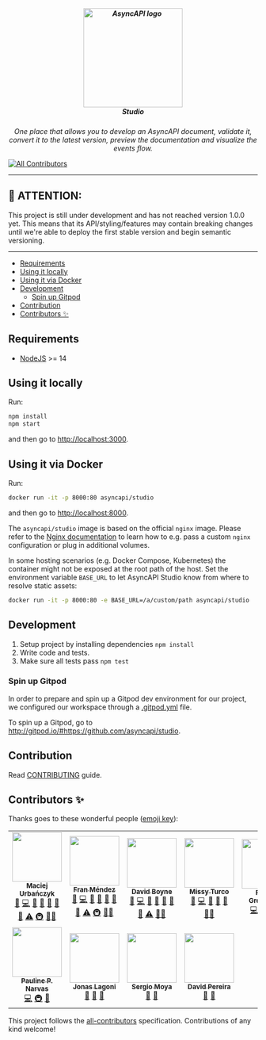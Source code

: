 <h5 align="center">
  <br>
  <a href="https://www.asyncapi.org"><img src="https://github.com/asyncapi/parser-nodejs/raw/master/assets/logo.png" alt="AsyncAPI logo" width="200"></a>
  <br>
  <em><b>Studio</b></em>
</h5>
<p align="center">
  <em>One place that allows you to develop an AsyncAPI document, validate it, convert it to the latest version, preview the documentation and visualize the events flow.</em>
</p>

<!-- ALL-CONTRIBUTORS-BADGE:START - Do not remove or modify this section -->
[![All Contributors](https://img.shields.io/badge/all_contributors-11-orange.svg?style=flat-square)](#contributors-)
<!-- ALL-CONTRIBUTORS-BADGE:END -->

---

## :loudspeaker: ATTENTION:

This project is still under development and has not reached version 1.0.0 yet. This means that its API/styling/features may contain breaking changes until we're able to deploy the first stable version and begin semantic versioning.

---

<!-- toc is generated with GitHub Actions do not remove toc markers -->

<!-- toc -->

- [Requirements](#requirements)
- [Using it locally](#using-it-locally)
- [Using it via Docker](#using-it-via-docker)
- [Development](#development)
  * [Spin up Gitpod](#spin-up-gitpod)
- [Contribution](#contribution)
- [Contributors ✨](#contributors-%E2%9C%A8)

<!-- tocstop -->

## Requirements

- [NodeJS](https://nodejs.org/en/) >= 14

## Using it locally

Run:

```bash
npm install
npm start
```

and then go to [http://localhost:3000](http://localhost:3000).

## Using it via Docker

Run:

```bash
docker run -it -p 8000:80 asyncapi/studio
```

and then go to [http://localhost:8000](http://localhost:8000).

The `asyncapi/studio` image is based on the official `nginx` image.
Please refer to the [Nginx documentation](https://registry.hub.docker.com/_/nginx/) to learn how to e.g. pass a custom `nginx` configuration or plug in additional volumes.

In some hosting scenarios (e.g. Docker Compose, Kubernetes) the container might not be exposed at the root path of the host.
Set the environment variable `BASE_URL` to let AsyncAPI Studio know from where to resolve static assets:

```bash
docker run -it -p 8000:80 -e BASE_URL=/a/custom/path asyncapi/studio
```

## Development

1. Setup project by installing dependencies `npm install`
2. Write code and tests.
3. Make sure all tests pass `npm test`

### Spin up Gitpod 
In order to prepare and spin up a Gitpod dev environment for our project, we configured our workspace through a [.gitpod.yml](/.gitpod.yml) file.

To spin up a Gitpod, go to http://gitpod.io/#https://github.com/asyncapi/studio.

## Contribution

Read [CONTRIBUTING](https://github.com/asyncapi/.github/blob/master/CONTRIBUTING.md) guide.

## Contributors ✨

Thanks goes to these wonderful people ([emoji key](https://allcontributors.org/docs/en/emoji-key)):

<!-- ALL-CONTRIBUTORS-LIST:START - Do not remove or modify this section -->
<!-- prettier-ignore-start -->
<!-- markdownlint-disable -->
<table>
  <tr>
    <td align="center"><a href="https://github.com/magicmatatjahu"><img src="https://avatars.githubusercontent.com/u/20404945?v=4?s=100" width="100px;" alt=""/><br /><sub><b>Maciej Urbańczyk</b></sub></a><br /><a href="#maintenance-magicmatatjahu" title="Maintenance">🚧</a> <a href="https://github.com/asyncapi/studio/commits?author=magicmatatjahu" title="Code">💻</a> <a href="https://github.com/asyncapi/studio/commits?author=magicmatatjahu" title="Documentation">📖</a> <a href="https://github.com/asyncapi/studio/issues?q=author%3Amagicmatatjahu" title="Bug reports">🐛</a> <a href="#ideas-magicmatatjahu" title="Ideas, Planning, & Feedback">🤔</a> <a href="https://github.com/asyncapi/studio/pulls?q=is%3Apr+reviewed-by%3Amagicmatatjahu" title="Reviewed Pull Requests">👀</a> <a href="#design-magicmatatjahu" title="Design">🎨</a> <a href="https://github.com/asyncapi/studio/commits?author=magicmatatjahu" title="Tests">⚠️</a> <a href="#infra-magicmatatjahu" title="Infrastructure (Hosting, Build-Tools, etc)">🚇</a> <a href="#mentoring-magicmatatjahu" title="Mentoring">🧑‍🏫</a></td>
    <td align="center"><a href="http://www.fmvilas.com/"><img src="https://avatars.githubusercontent.com/u/242119?v=4?s=100" width="100px;" alt=""/><br /><sub><b>Fran Méndez</b></sub></a><br /><a href="#maintenance-fmvilas" title="Maintenance">🚧</a> <a href="https://github.com/asyncapi/studio/commits?author=fmvilas" title="Code">💻</a> <a href="https://github.com/asyncapi/studio/commits?author=fmvilas" title="Documentation">📖</a> <a href="https://github.com/asyncapi/studio/issues?q=author%3Afmvilas" title="Bug reports">🐛</a> <a href="#ideas-fmvilas" title="Ideas, Planning, & Feedback">🤔</a> <a href="https://github.com/asyncapi/studio/pulls?q=is%3Apr+reviewed-by%3Afmvilas" title="Reviewed Pull Requests">👀</a> <a href="#design-fmvilas" title="Design">🎨</a> <a href="https://github.com/asyncapi/studio/commits?author=fmvilas" title="Tests">⚠️</a> <a href="#infra-fmvilas" title="Infrastructure (Hosting, Build-Tools, etc)">🚇</a> <a href="#mentoring-fmvilas" title="Mentoring">🧑‍🏫</a></td>
    <td align="center"><a href="https://boyney.io/"><img src="https://avatars.githubusercontent.com/u/3268013?v=4?s=100" width="100px;" alt=""/><br /><sub><b>David Boyne</b></sub></a><br /><a href="#maintenance-boyney123" title="Maintenance">🚧</a> <a href="https://github.com/asyncapi/studio/commits?author=boyney123" title="Code">💻</a> <a href="https://github.com/asyncapi/studio/commits?author=boyney123" title="Documentation">📖</a> <a href="https://github.com/asyncapi/studio/issues?q=author%3Aboyney123" title="Bug reports">🐛</a> <a href="#ideas-boyney123" title="Ideas, Planning, & Feedback">🤔</a> <a href="https://github.com/asyncapi/studio/pulls?q=is%3Apr+reviewed-by%3Aboyney123" title="Reviewed Pull Requests">👀</a> <a href="#design-boyney123" title="Design">🎨</a> <a href="https://github.com/asyncapi/studio/commits?author=boyney123" title="Tests">⚠️</a> <a href="#mentoring-boyney123" title="Mentoring">🧑‍🏫</a></td>
    <td align="center"><a href="https://missyturco.com/"><img src="https://avatars.githubusercontent.com/u/60163079?v=4?s=100" width="100px;" alt=""/><br /><sub><b>Missy Turco</b></sub></a><br /><a href="#maintenance-mcturco" title="Maintenance">🚧</a> <a href="https://github.com/asyncapi/studio/commits?author=mcturco" title="Code">💻</a> <a href="#ideas-mcturco" title="Ideas, Planning, & Feedback">🤔</a> <a href="https://github.com/asyncapi/studio/pulls?q=is%3Apr+reviewed-by%3Amcturco" title="Reviewed Pull Requests">👀</a> <a href="#design-mcturco" title="Design">🎨</a> <a href="#mentoring-mcturco" title="Mentoring">🧑‍🏫</a></td>
    <td align="center"><a href="https://florian.greinacher.de/"><img src="https://avatars.githubusercontent.com/u/1540469?v=4?s=100" width="100px;" alt=""/><br /><sub><b>Florian Greinacher</b></sub></a><br /><a href="https://github.com/asyncapi/studio/commits?author=fgreinacher" title="Code">💻</a> <a href="#infra-fgreinacher" title="Infrastructure (Hosting, Build-Tools, etc)">🚇</a> <a href="https://github.com/asyncapi/studio/issues?q=author%3Afgreinacher" title="Bug reports">🐛</a> <a href="https://github.com/asyncapi/studio/commits?author=fgreinacher" title="Documentation">📖</a></td>
    <td align="center"><a href="https://ritik307.github.io/portfolio/"><img src="https://avatars.githubusercontent.com/u/22374829?v=4?s=100" width="100px;" alt=""/><br /><sub><b>Ritik Rawal</b></sub></a><br /><a href="https://github.com/asyncapi/studio/commits?author=ritik307" title="Code">💻</a></td>
    <td align="center"><a href="https://samridhi-98.github.io/Portfolio"><img src="https://avatars.githubusercontent.com/u/54466041?v=4?s=100" width="100px;" alt=""/><br /><sub><b>Samriddhi</b></sub></a><br /><a href="https://github.com/asyncapi/studio/commits?author=Samridhi-98" title="Code">💻</a></td>
  </tr>
  <tr>
    <td align="center"><a href="https://paulinenarvas.com/"><img src="https://avatars.githubusercontent.com/u/17087373?v=4?s=100" width="100px;" alt=""/><br /><sub><b>Pauline P. Narvas</b></sub></a><br /><a href="https://github.com/asyncapi/studio/commits?author=pawlean" title="Code">💻</a> <a href="#infra-pawlean" title="Infrastructure (Hosting, Build-Tools, etc)">🚇</a> <a href="https://github.com/asyncapi/studio/commits?author=pawlean" title="Documentation">📖</a></td>
    <td align="center"><a href="https://linkedin.com/in/jonaslagoni/"><img src="https://avatars.githubusercontent.com/u/13396189?v=4?s=100" width="100px;" alt=""/><br /><sub><b>Jonas Lagoni</b></sub></a><br /><a href="#ideas-jonaslagoni" title="Ideas, Planning, & Feedback">🤔</a> <a href="#question-jonaslagoni" title="Answering Questions">💬</a> <a href="https://github.com/asyncapi/studio/pulls?q=is%3Apr+reviewed-by%3Ajonaslagoni" title="Reviewed Pull Requests">👀</a></td>
    <td align="center"><a href="https://github.com/smoya"><img src="https://avatars.githubusercontent.com/u/1083296?v=4?s=100" width="100px;" alt=""/><br /><sub><b>Sergio Moya</b></sub></a><br /><a href="#ideas-smoya" title="Ideas, Planning, & Feedback">🤔</a> <a href="#question-smoya" title="Answering Questions">💬</a></td>
    <td align="center"><a href="https://bolt04.github.io/react-ultimate-resume/"><img src="https://avatars.githubusercontent.com/u/18630253?v=4?s=100" width="100px;" alt=""/><br /><sub><b>David Pereira</b></sub></a><br /><a href="#ideas-BOLT04" title="Ideas, Planning, & Feedback">🤔</a> <a href="#question-BOLT04" title="Answering Questions">💬</a></td>
  </tr>
</table>

<!-- markdownlint-restore -->
<!-- prettier-ignore-end -->

<!-- ALL-CONTRIBUTORS-LIST:END -->

This project follows the [all-contributors](https://github.com/all-contributors/all-contributors) specification. Contributions of any kind welcome!